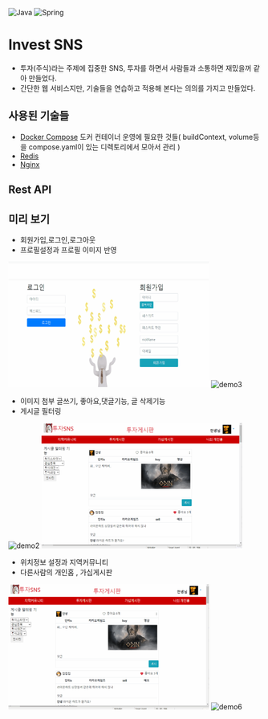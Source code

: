 ![Java](https://img.shields.io/badge/java-%23ED8B00.svg?style=for-the-badge&logo=java&logoColor=white)
![Spring](https://img.shields.io/badge/spring-%236DB33F.svg?style=for-the-badge&logo=spring&logoColor=white)  

# Invest SNS
* 투자(주식)라는 주제에 집중한 SNS, 투자를 하면서 사람들과 소통하면 재밌을꺼 같아 만들었다.
* 간단한 웹 서비스지만, 기술들을 연습하고 적용해 본다는 의의를 가지고 만들었다.

## 사용된 기술들
* [Docker Compose](https://github.com/doriver/DockerTest01/tree/master/compose/03)
도커 컨테이너 운영에 필요한 것들( buildContext, volume등을 compose.yaml이 있는 디렉토리에서 모아서 관리 )
* [Redis](https://github.com/doriver/SpringRedis01)
* [Nginx](https://github.com/doriver/DockerTest01/blob/master/compose/03/webServer/etcNginx/conf.d/default.conf)
## Rest API

## 미리 보기
* 회원가입,로그인,로그아웃
* 프로필설정과 프로필 이미지 반영
<div>
  <img src="demo_gif/회원가입,로그인,로그아웃.gif" alt="demo1" width="400" height="250">
  <img src="demo_gif/프로필설정.gif" alt="demo3" width="400" height="250">  
</div>
     
* 이미지 첨부 글쓰기, 좋아요,댓글기능, 글 삭제기능    
* 게시글 필터링
<div>
  <img src="demo_gif/글쓰기,좋아요,댓글,글삭제.gif" alt="demo2" width="400" height="250">
  <img src="demo_gif/필터링.gif" alt="demo4" width="400" height="250">  
</div>

* 위치정보 설정과 지역커뮤니티
* 다른사람의 개인홈 , 가십게시판    
<div>
  <img src="demo_gif/위치설정.gif" alt="demo5" width="400" height="250">
  <img src="demo_gif/개인홈,가십게시판.gif" alt="demo6" width="400" height="250">  
</div>



